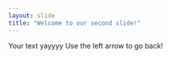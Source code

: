 ```yaml
---
layout: slide
title: "Welcome to our second slide!"
---
```

Your text yayyyy
Use the left arrow to go back!
